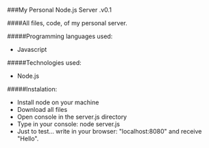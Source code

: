 ###My Personal Node.js Server .v0.1

####All files, code, of my personal server.

#####Programming languages used:
- Javascript

#####Technologies used:
- Node.js

#####Instalation:
- Install node on your machine
- Download all files
- Open console in the server.js directory
- Type in your console: node server.js
- Just to test... write in your browser: "localhost:8080" and receive "Hello".
